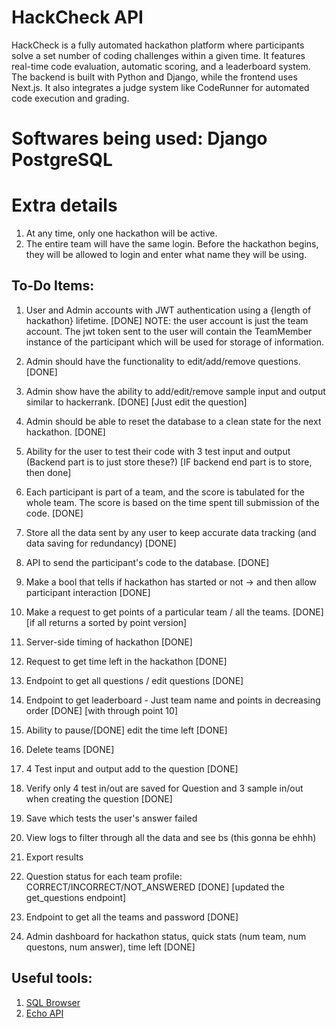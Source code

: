 # HackCheck API
 HackCheck is a fully automated hackathon platform where participants solve a set number of coding challenges within a given time. It features real-time code evaluation, automatic scoring, and a leaderboard system. The backend is built with Python and Django, while the frontend uses Next.js. It also integrates a judge system like CodeRunner for automated code execution and grading.

# Softwares being used: Django PostgreSQL

# Extra details
1. At any time, only one hackathon will be active.
2. The entire team will have the same login. Before the hackathon begins, they will be allowed to login and enter what name they will be using.

## To-Do Items:
1. User and Admin accounts with JWT authentication using a {length of hackathon} lifetime. [DONE]
NOTE: the user account is just the team account. The jwt token sent to the user will contain the TeamMember instance of the participant which will be used for storage of information.
2. Admin should have the functionality to edit/add/remove questions. [DONE]
3. Admin show have the ability to add/edit/remove sample input and output similar to hackerrank. [DONE] [Just edit the question]
4. Admin should be able to reset the database to a clean state for the next hackathon. [DONE]
5. Ability for the user to test their code with 3 test input and output (Backend part is to just store these?) [IF backend end part is to store, then done]
6. Each participant is part of a team, and the score is tabulated for the whole team. The score is based on the time spent till submission of the code. [DONE]
7. Store all the data sent by any user to keep accurate data tracking (and data saving for redundancy) [DONE]
8. API to send the participant's code to the database. [DONE]

9. Make a bool that tells if hackathon has started or not -> and then allow participant interaction [DONE]
10. Make a request to get points of a particular team / all the teams. [DONE] [if all returns a sorted by point version]
11. Server-side timing of hackathon [DONE]
12. Request to get time left in the hackathon [DONE]
13. Endpoint to get all questions / edit questions [DONE]
14. Endpoint to get leaderboard - Just team name and points in decreasing order [DONE] [with through point 10]
15. Ability to pause/[DONE] edit the time left [DONE]
16. Delete teams [DONE]
17. 4 Test input and output add to the question [DONE]
18. Verify only 4 test in/out are saved for Question and 3 sample in/out when creating the question [DONE]
19. Save which tests the user's answer failed
20. View logs to filter through all the data and see bs (this gonna be ehhh)
21. Export results
22. Question status for each team profile: CORRECT/INCORRECT/NOT_ANSWERED [DONE] [updated the get_questions endpoint]
23. Endpoint to get all the teams and password [DONE]
24. Admin dashboard for hackathon status, quick stats (num team, num questons, num answer), time left [DONE]

## Useful tools:
1. [SQL Browser](https://sqlitebrowser.org/dl/)
2. [Echo API](https://marketplace.visualstudio.com/items?itemName=EchoAPI.echoapi-for-vscode)